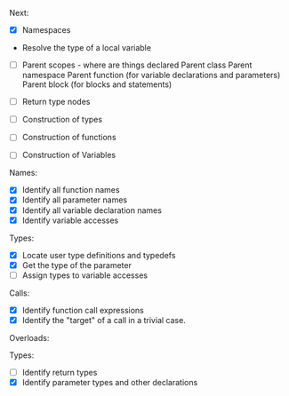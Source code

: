 Next:
- [x] Namespaces

- Resolve the type of a local variable


- [ ] Parent scopes - where are things declared
    Parent class
    Parent namespace
    Parent function (for variable declarations and parameters)
    Parent block (for blocks and statements)



- [ ] Return type nodes
- [ ] Construction of types
- [ ] Construction of functions
- [ ] Construction of Variables




Names:
- [x] Identify all function names
- [x] Identify all parameter names
- [x] Identify all variable declaration names
- [x] Identify variable accesses

Types:
- [x] Locate user type definitions and typedefs
- [x] Get the type of the parameter
- [ ] Assign types to variable accesses

Calls:
- [x] Identify function call expressions
- [x] Identify the "target" of a call in a trivial case.

Overloads:

Types:
- [ ] Identify return types
- [x] Identify parameter types and other declarations